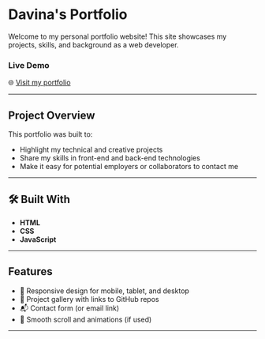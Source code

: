 #  Davina's Portfolio

Welcome to my personal portfolio website! This site showcases my projects, skills, and background as a web developer.

###  Live Demo
🌐 [Visit my portfolio](https://davinap1.github.io/Portfolio/)

---

##  Project Overview

This portfolio was built to:

- Highlight my technical and creative projects
- Share my skills in front-end and back-end technologies
- Make it easy for potential employers or collaborators to contact me

---

## 🛠 Built With

- **HTML**
- **CSS**
- **JavaScript**

---

##  Features

- 📌 Responsive design for mobile, tablet, and desktop
- 📄 Project gallery with links to GitHub repos
- 📬 Contact form (or email link)
- 🎨 Smooth scroll and animations (if used)

---

